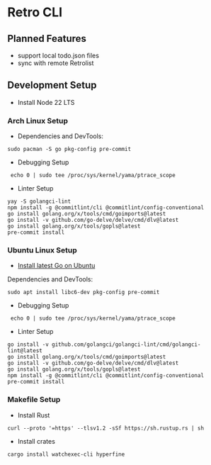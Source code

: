 # Retro CLI

## Planned Features

- support local todo.json files
- sync with remote Retrolist

## Development Setup

- Install Node 22 LTS

### Arch Linux Setup

- Dependencies and DevTools:

```shell
sudo pacman -S go pkg-config pre-commit
```

- Debugging Setup

```shell
 echo 0 | sudo tee /proc/sys/kernel/yama/ptrace_scope
```

- Linter Setup

```shell
yay -S golangci-lint
npm install -g @commitlint/cli @commitlint/config-conventional
go install golang.org/x/tools/cmd/goimports@latest
go install -v github.com/go-delve/delve/cmd/dlv@latest
go install golang.org/x/tools/gopls@latest
pre-commit install
```

### Ubuntu Linux Setup

- [Install latest Go on Ubuntu](https://ubuntuhandbook.org/index.php/2024/02/how-to-install-go-golang-1-22-in-ubuntu-22-04/)

Dependencies and DevTools:

```shell
sudo apt install libc6-dev pkg-config pre-commit
```

- Debugging Setup

```shell
 echo 0 | sudo tee /proc/sys/kernel/yama/ptrace_scope
```

- Linter Setup

```shell
go install -v github.com/golangci/golangci-lint/cmd/golangci-lint@latest
go install golang.org/x/tools/cmd/goimports@latest
go install -v github.com/go-delve/delve/cmd/dlv@latest
go install golang.org/x/tools/gopls@latest
npm install -g @commitlint/cli @commitlint/config-conventional
pre-commit install
```

### Makefile Setup

- Install Rust

```shell
curl --proto '=https' --tlsv1.2 -sSf https://sh.rustup.rs | sh
```

- Install crates

```shell
cargo install watchexec-cli hyperfine
```
